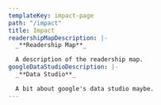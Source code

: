 ```yaml
---
templateKey: impact-page
path: "/impact"
title: Impact
readershipMapDescription: |-
  _**Readership Map**_

  A description of the readership map.
googleDataStudioDescription: |-
  _**Data Studio**_

  A bit about google's data studio maybe.
---
```

